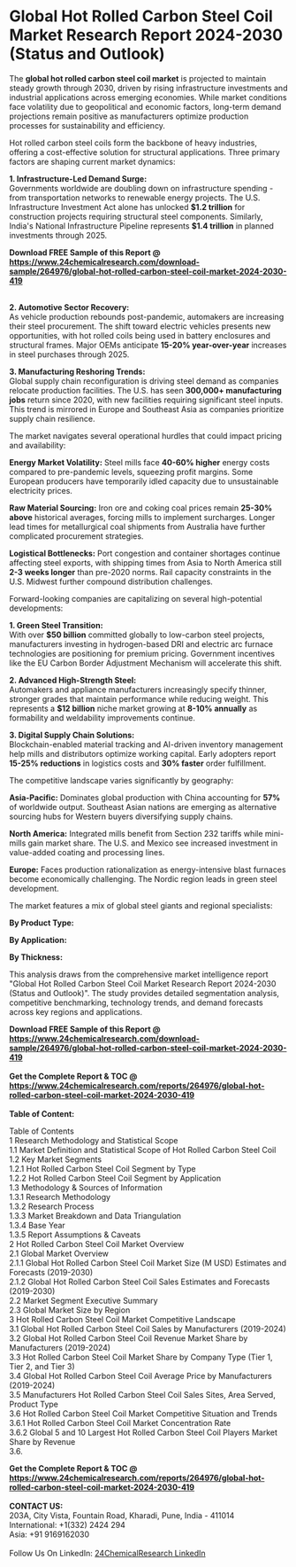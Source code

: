 <h1>Global Hot Rolled Carbon Steel Coil Market Research Report 2024-2030 (Status and Outlook)</h1><p>The <strong>global hot rolled carbon steel coil market</strong> is projected to maintain steady growth through 2030, driven by rising infrastructure investments and industrial applications across emerging economies. While market conditions face volatility due to geopolitical and economic factors, long-term demand projections remain positive as manufacturers optimize production processes for sustainability and efficiency.</p><p>Hot rolled carbon steel coils form the backbone of heavy industries, offering a cost-effective solution for structural applications. Three primary factors are shaping current market dynamics:</p><p><strong>1. Infrastructure-Led Demand Surge:</strong><br>
Governments worldwide are doubling down on infrastructure spending - from transportation networks to renewable energy projects. The U.S. Infrastructure Investment Act alone has unlocked <strong>$1.2 trillion</strong> for construction projects requiring structural steel components. Similarly, India's National Infrastructure Pipeline represents <strong>$1.4 trillion</strong> in planned investments through 2025.</p><div><b>Download FREE Sample of this Report @ 
            <a href="https://www.24chemicalresearch.com/download-sample/264976/global-hot-rolled-carbon-steel-coil-market-2024-2030-419">
            https://www.24chemicalresearch.com/download-sample/264976/global-hot-rolled-carbon-steel-coil-market-2024-2030-419</a></b></div><br><p><strong>2. Automotive Sector Recovery:</strong><br>
As vehicle production rebounds post-pandemic, automakers are increasing their steel procurement. The shift toward electric vehicles presents new opportunities, with hot rolled coils being used in battery enclosures and structural frames. Major OEMs anticipate <strong>15-20% year-over-year</strong> increases in steel purchases through 2025.</p><p><strong>3. Manufacturing Reshoring Trends:</strong><br>
Global supply chain reconfiguration is driving steel demand as companies relocate production facilities. The U.S. has seen <strong>300,000+ manufacturing jobs</strong> return since 2020, with new facilities requiring significant steel inputs. This trend is mirrored in Europe and Southeast Asia as companies prioritize supply chain resilience.</p><p>The market navigates several operational hurdles that could impact pricing and availability:</p><p><strong>Energy Market Volatility:</strong> Steel mills face <strong>40-60% higher</strong> energy costs compared to pre-pandemic levels, squeezing profit margins. Some European producers have temporarily idled capacity due to unsustainable electricity prices.</p><p><strong>Raw Material Sourcing:</strong> Iron ore and coking coal prices remain <strong>25-30% above</strong> historical averages, forcing mills to implement surcharges. Longer lead times for metallurgical coal shipments from Australia have further complicated procurement strategies.</p><p><strong>Logistical Bottlenecks:</strong> Port congestion and container shortages continue affecting steel exports, with shipping times from Asia to North America still <strong>2-3 weeks longer</strong> than pre-2020 norms. Rail capacity constraints in the U.S. Midwest further compound distribution challenges.</p><p>Forward-looking companies are capitalizing on several high-potential developments:</p><p><strong>1. Green Steel Transition:</strong><br>
With over <strong>$50 billion</strong> committed globally to low-carbon steel projects, manufacturers investing in hydrogen-based DRI and electric arc furnace technologies are positioning for premium pricing. Government incentives like the EU Carbon Border Adjustment Mechanism will accelerate this shift.</p><p><strong>2. Advanced High-Strength Steel:</strong><br>
Automakers and appliance manufacturers increasingly specify thinner, stronger grades that maintain performance while reducing weight. This represents a <strong>$12 billion</strong> niche market growing at <strong>8-10% annually</strong> as formability and weldability improvements continue.</p><p><strong>3. Digital Supply Chain Solutions:</strong><br>
Blockchain-enabled material tracking and AI-driven inventory management help mills and distributors optimize working capital. Early adopters report <strong>15-25% reductions</strong> in logistics costs and <strong>30% faster</strong> order fulfillment.</p><p>The competitive landscape varies significantly by geography:</p><p><strong>Asia-Pacific:</strong> Dominates global production with China accounting for <strong>57%</strong> of worldwide output. Southeast Asian nations are emerging as alternative sourcing hubs for Western buyers diversifying supply chains.</p><p><strong>North America:</strong> Integrated mills benefit from Section 232 tariffs while mini-mills gain market share. The U.S. and Mexico see increased investment in value-added coating and processing lines.</p><p><strong>Europe:</strong> Faces production rationalization as energy-intensive blast furnaces become economically challenging. The Nordic region leads in green steel development.</p><p>The market features a mix of global steel giants and regional specialists:</p><p><strong>By Product Type:</strong></p><p><strong>By Application:</strong></p><p><strong>By Thickness:</strong></p><p>This analysis draws from the comprehensive market intelligence report "Global Hot Rolled Carbon Steel Coil Market Research Report 2024-2030 (Status and Outlook)". The study provides detailed segmentation analysis, competitive benchmarking, technology trends, and demand forecasts across key regions and applications.</p><div><b>Download FREE Sample of this Report @ 
            <a href="https://www.24chemicalresearch.com/download-sample/264976/global-hot-rolled-carbon-steel-coil-market-2024-2030-419">
            https://www.24chemicalresearch.com/download-sample/264976/global-hot-rolled-carbon-steel-coil-market-2024-2030-419</a></b></div><br><div><b>Get the Complete Report & TOC @ 
            <a href="https://www.24chemicalresearch.com/reports/264976/global-hot-rolled-carbon-steel-coil-market-2024-2030-419">
            https://www.24chemicalresearch.com/reports/264976/global-hot-rolled-carbon-steel-coil-market-2024-2030-419</a></b></div><br>
            <b>Table of Content:</b><p>Table of Contents<br />
1 Research Methodology and Statistical Scope<br />
1.1 Market Definition and Statistical Scope of Hot Rolled Carbon Steel Coil<br />
1.2 Key Market Segments<br />
1.2.1 Hot Rolled Carbon Steel Coil Segment by Type<br />
1.2.2 Hot Rolled Carbon Steel Coil Segment by Application<br />
1.3 Methodology & Sources of Information<br />
1.3.1 Research Methodology<br />
1.3.2 Research Process<br />
1.3.3 Market Breakdown and Data Triangulation<br />
1.3.4 Base Year<br />
1.3.5 Report Assumptions & Caveats<br />
2 Hot Rolled Carbon Steel Coil Market Overview<br />
2.1 Global Market Overview<br />
2.1.1 Global Hot Rolled Carbon Steel Coil Market Size (M USD) Estimates and Forecasts (2019-2030)<br />
2.1.2 Global Hot Rolled Carbon Steel Coil Sales Estimates and Forecasts (2019-2030)<br />
2.2 Market Segment Executive Summary<br />
2.3 Global Market Size by Region<br />
3 Hot Rolled Carbon Steel Coil Market Competitive Landscape<br />
3.1 Global Hot Rolled Carbon Steel Coil Sales by Manufacturers (2019-2024)<br />
3.2 Global Hot Rolled Carbon Steel Coil Revenue Market Share by Manufacturers (2019-2024)<br />
3.3 Hot Rolled Carbon Steel Coil Market Share by Company Type (Tier 1, Tier 2, and Tier 3)<br />
3.4 Global Hot Rolled Carbon Steel Coil Average Price by Manufacturers (2019-2024)<br />
3.5 Manufacturers Hot Rolled Carbon Steel Coil Sales Sites, Area Served, Product Type<br />
3.6 Hot Rolled Carbon Steel Coil Market Competitive Situation and Trends<br />
3.6.1 Hot Rolled Carbon Steel Coil Market Concentration Rate<br />
3.6.2 Global 5 and 10 Largest Hot Rolled Carbon Steel Coil Players Market Share by Revenue<br />
3.6.</p><div><b>Get the Complete Report & TOC @ 
            <a href="https://www.24chemicalresearch.com/reports/264976/global-hot-rolled-carbon-steel-coil-market-2024-2030-419">
            https://www.24chemicalresearch.com/reports/264976/global-hot-rolled-carbon-steel-coil-market-2024-2030-419</a></b></div><br><b>CONTACT US:</b><br>
            203A, City Vista, Fountain Road, Kharadi, Pune, India - 411014<br>
            International: +1(332) 2424 294<br>
            Asia: +91 9169162030 <br><br>
            Follow Us On LinkedIn: <a href="https://www.linkedin.com/company/24chemicalresearch/">24ChemicalResearch LinkedIn</a>